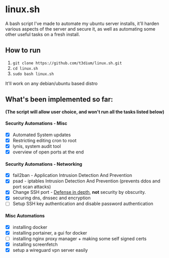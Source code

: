 # linux.sh
A bash script I've made to automate my ubuntu server installs, it'll harden various aspects of the server and secure it, as well as automating some other useful tasks on a fresh install.

## How to run
1) `git clone https://github.com/t3dium/linux.sh.git`
2) `cd linux.sh`
3) `sudo bash linux.sh`

It'll work on any debian/ubuntu based distro

## What's been implemented so far:
**(The script will allow user choice, and won't run all the tasks listed below)**
#### Security Automations - Misc
- [x] Automated System updates
- [x] Restricting editing cron to root
- [x] lynis, system audit tool
- [x] overview of open ports at the end 

#### Security Automations - Networking
- [x] fail2ban - Application Intrusion Detection And Prevention
- [x] psad - iptables Intrusion Detection And Prevention (prevents ddos and port scan attacks)
- [x] Change SSH port - [Defense in depth](https://en.m.wikipedia.org/wiki/Defense_in_depth_(computing)), **not** security by obscurity.
- [x] securing dns, dnssec and encryption
- [ ] Setup SSH key authentication and disable password authentication
 
#### Misc Automations
- [x] installing docker
- [x] installing portainer, a gui for docker
- [ ] installing nginx proxy manager + making some self signed certs
- [x] installing screenfetch
- [x] setup a wireguard vpn server easily

